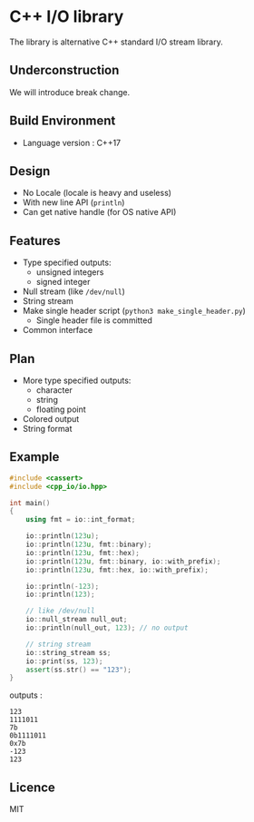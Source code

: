 # C++ I/O library
The library is alternative C++ standard I/O stream library.


## Underconstruction
We will introduce break change.


## Build Environment
- Language version : C++17


## Design
- No Locale (locale is heavy and useless)
- With new line API (`println`)
- Can get native handle (for OS native API)


## Features
- Type specified outputs:
    - unsigned integers
    - signed integer
- Null stream (like `/dev/null`)
- String stream
- Make single header script (`python3 make_single_header.py`)
    - Single header file is committed
- Common interface


## Plan
- More type specified outputs:
    - character
    - string
    - floating point
- Colored output
- String format


## Example
```cpp
#include <cassert>
#include <cpp_io/io.hpp>

int main()
{
    using fmt = io::int_format;

    io::println(123u);
    io::println(123u, fmt::binary);
    io::println(123u, fmt::hex);
    io::println(123u, fmt::binary, io::with_prefix);
    io::println(123u, fmt::hex, io::with_prefix);

    io::println(-123);
    io::println(123);

    // like /dev/null
    io::null_stream null_out;
    io::println(null_out, 123); // no output

    // string stream
    io::string_stream ss;
    io::print(ss, 123);
    assert(ss.str() == "123");
}
```

outputs :

```
123
1111011
7b
0b1111011
0x7b
-123
123
```


## Licence
MIT
